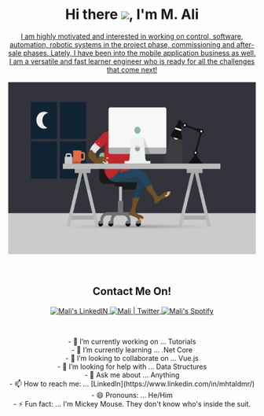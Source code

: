 <!-- ### Here is What I'm Working On! 👋
**mhtaldmr/mhtaldmr** is a ✨ _special_ ✨ repository because its `README.md` (this file) appears on your GitHub profile.
Here are some ideas to get you started:
-->
<h1 align="center">Hi there <img src="https://media.giphy.com/media/hvRJCLFzcasrR4ia7z/giphy.gif" width="25px">, I'm M. Ali </h1>

<p align="center">
  <a href="#" align="center"> 
I am highly motivated and interested in working on control, software, automation, robotic systems in the project phase, commissioning and after-sale phases. Lately, I have been into the mobile application business as well. I am a versatile and fast learner engineer who is ready for all the challenges that come next!
  </a>
  <br>
  <br>
  <a href="#">
  <img height=350 src="https://github.com/mhtaldmr/mhtaldmr/blob/main/src/main2.gif" alt="mali" />
  </a>
</p>
<br>

<h2 align="center">Contact Me On! </h2>


<p align="center">
  <a href="https://www.linkedin.com/in/mhtaldmr/">
    <img align="center" alt="Mali's LinkedIN" width="25px" src="https://raw.githubusercontent.com/peterthehan/peterthehan/master/assets/linkedin.svg" />
  </a>
  <a href="https://twitter.com/mhtaldmr">
    <img align="center" alt="Mali | Twitter" width="25px" src="https://raw.githubusercontent.com/peterthehan/peterthehan/master/assets/twitter.svg" />
  </a>
  <a href="https://open.spotify.com/user/11150949009?si=e178f4ef318e4377">
    <img align="center" alt="Mali's Spotify" width="25px" src="https://raw.githubusercontent.com/peterthehan/peterthehan/master/assets/spotify.svg" />
  </a>
</p>
<br>


<p align="center">
- 🔭 I’m currently working on ... Tutorials <br>
- 🌱 I’m currently learning ... .Net Core <br>
- 👯 I’m looking to collaborate on ... Vue.js <br>
- 🤔 I’m looking for help with ... Data Structures <br>
- 💬 Ask me about ... Anything <br>
- 📫 How to reach me: ... [LinkedIn](https://www.linkedin.com/in/mhtaldmr/) <br>
- 😄 Pronouns: ... He/Him <br>
- ⚡ Fun fact: ... I'm Mickey Mouse. They don't know who's inside the suit. <br>
</p>

<!--
<img align="center" src="https://github-readme-stats.vercel.app/api/top-langs/?username=mhtaldmr&layout=compact&theme=tokyonight">

<img align="center" src="https://github-readme-stats.vercel.app/api?username=mhtaldmr&count_private=true_icons=true&theme=tokyonight">
-->
